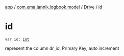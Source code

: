 [app](../../index.md) / [com.ema.jannik.logbook.model](../index.md) / [Drive](index.md) / [id](./id.md)

# id

`var id: `[`Int`](https://kotlinlang.org/api/latest/jvm/stdlib/kotlin/-int/index.html)

represent the column dr_id, Primary Key, auto increment

